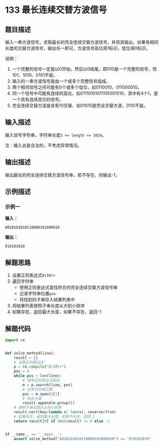 # 133 最长连续交替方波信号

## 题目描述

输入一串方波信号，求取最长的完全连续交替方波信号，并将其输出，如果有相同长度的交替方波信号，输出任一即可，方波信号高位用1标识，低位用0标识。

说明：
1. 一个完整的信号一定是以0开始，然后以0结尾，即010是一个完整的信号，但101、1010、0101不是。
2. 输入的一串方波信号是由一个或多个完整信号组成。
3. 两个相邻信号之间可能有0个或多个低位，如0110010，011000010。
4. 同一个信号中可能有连续的高位，如01110101011110001010，其中有4个1，是一个具有连续高位的信号。
5. 完全连续交替方波是具有10交替，如01010是完全交替方波，0110不是。

## 输入描述

输入信号字符串，字符串长度`3 <= length <= 1024`。

注：输入总是合法的，不考虑异常情况。

## 输出描述

输出最长的完全连续交替方波信号串，若不存在，则输出-1。

## 示例描述

### 示例一

**输入：**
```text
0010101010110000101000010
```

**输出：**
```text
010101010
```

## 解题思路

1. 设置正则表达式`0(10)+`
2. 遍历字符串
   - 使用正则表达式查找符合的完全连续交替方波信号串
   - 记录字符串位置`pos`
   - 将找到的子串存入结果列表中
3. 将结果列表按照子串长度从大到小排序
4. 如果存在，返回最大长度，如果不存在，返回-1

## 解题代码

```python
import re


def solve_method(line):
    result = []
    # 设置正则表达式
    p = re.compile("0(10)+")
    pos = 0
    while pos < len(line):
        # 使用正则表达式查找
        m = p.search(line, pos)
        # 记录字符串位置
        pos = m.span()[1]
        # 保存子串
        result.append(m.group())
    # 按照子串长度从大到小排序
    result.sort(key=lambda x: len(x), reverse=True)
    # 如果存在，返回最大长度，如果不存在，返回-1
    return result[0] if len(result) != 0 else -1


if __name__ == '__main__':
    assert solve_method("0010101010110000101000010") == "010101010"
```